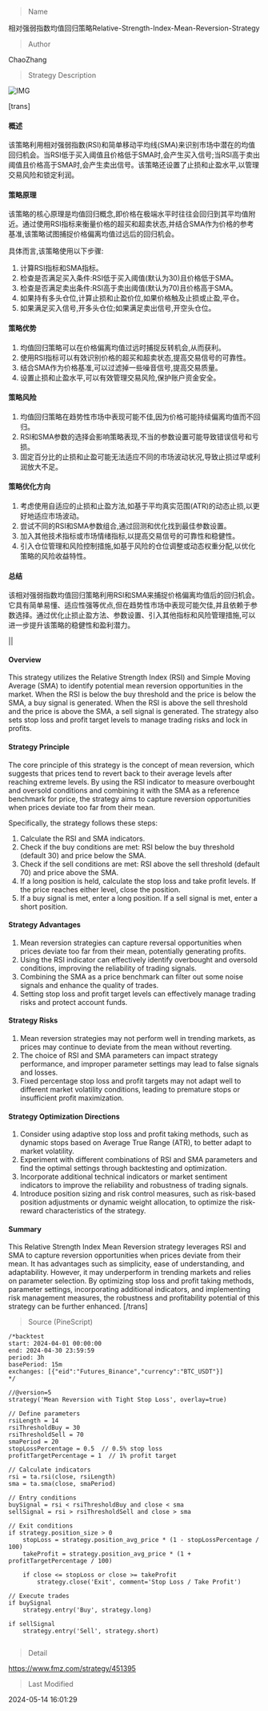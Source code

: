 
> Name

相对强弱指数均值回归策略Relative-Strength-Index-Mean-Reversion-Strategy

> Author

ChaoZhang

> Strategy Description

![IMG](https://www.fmz.com/upload/asset/11425bcefed9ac30cc7.png)

[trans]
#### 概述
该策略利用相对强弱指数(RSI)和简单移动平均线(SMA)来识别市场中潜在的均值回归机会。当RSI低于买入阈值且价格低于SMA时,会产生买入信号;当RSI高于卖出阈值且价格高于SMA时,会产生卖出信号。该策略还设置了止损和止盈水平,以管理交易风险和锁定利润。

#### 策略原理
该策略的核心原理是均值回归概念,即价格在极端水平时往往会回归到其平均值附近。通过使用RSI指标来衡量价格的超买和超卖状态,并结合SMA作为价格的参考基准,该策略试图捕捉价格偏离均值过远后的回归机会。

具体而言,该策略使用以下步骤:
1. 计算RSI指标和SMA指标。
2. 检查是否满足买入条件:RSI低于买入阈值(默认为30)且价格低于SMA。
3. 检查是否满足卖出条件:RSI高于卖出阈值(默认为70)且价格高于SMA。
4. 如果持有多头仓位,计算止损和止盈价位,如果价格触及止损或止盈,平仓。
5. 如果满足买入信号,开多头仓位;如果满足卖出信号,开空头仓位。

#### 策略优势
1. 均值回归策略可以在价格偏离均值过远时捕捉反转机会,从而获利。
2. 使用RSI指标可以有效识别价格的超买和超卖状态,提高交易信号的可靠性。
3. 结合SMA作为价格基准,可以过滤掉一些噪音信号,提高交易质量。
4. 设置止损和止盈水平,可以有效管理交易风险,保护账户资金安全。

#### 策略风险
1. 均值回归策略在趋势性市场中表现可能不佳,因为价格可能持续偏离均值而不回归。
2. RSI和SMA参数的选择会影响策略表现,不当的参数设置可能导致错误信号和亏损。
3. 固定百分比的止损和止盈可能无法适应不同的市场波动状况,导致止损过早或利润放大不足。

#### 策略优化方向
1. 考虑使用自适应的止损和止盈方法,如基于平均真实范围(ATR)的动态止损,以更好地适应市场波动。
2. 尝试不同的RSI和SMA参数组合,通过回测和优化找到最佳参数设置。
3. 加入其他技术指标或市场情绪指标,以提高交易信号的可靠性和稳健性。
4. 引入仓位管理和风险控制措施,如基于风险的仓位调整或动态权重分配,以优化策略的风险收益特性。

#### 总结
该相对强弱指数均值回归策略利用RSI和SMA来捕捉价格偏离均值后的回归机会。它具有简单易懂、适应性强等优点,但在趋势性市场中表现可能欠佳,并且依赖于参数选择。通过优化止损止盈方法、参数设置、引入其他指标和风险管理措施,可以进一步提升该策略的稳健性和盈利潜力。

|| 

#### Overview
This strategy utilizes the Relative Strength Index (RSI) and Simple Moving Average (SMA) to identify potential mean reversion opportunities in the market. When the RSI is below the buy threshold and the price is below the SMA, a buy signal is generated. When the RSI is above the sell threshold and the price is above the SMA, a sell signal is generated. The strategy also sets stop loss and profit target levels to manage trading risks and lock in profits.

#### Strategy Principle
The core principle of this strategy is the concept of mean reversion, which suggests that prices tend to revert back to their average levels after reaching extreme levels. By using the RSI indicator to measure overbought and oversold conditions and combining it with the SMA as a reference benchmark for price, the strategy aims to capture reversion opportunities when prices deviate too far from their mean.

Specifically, the strategy follows these steps:
1. Calculate the RSI and SMA indicators.
2. Check if the buy conditions are met: RSI below the buy threshold (default 30) and price below the SMA.
3. Check if the sell conditions are met: RSI above the sell threshold (default 70) and price above the SMA.
4. If a long position is held, calculate the stop loss and take profit levels. If the price reaches either level, close the position.
5. If a buy signal is met, enter a long position. If a sell signal is met, enter a short position.

#### Strategy Advantages
1. Mean reversion strategies can capture reversal opportunities when prices deviate too far from their mean, potentially generating profits.
2. Using the RSI indicator can effectively identify overbought and oversold conditions, improving the reliability of trading signals.
3. Combining the SMA as a price benchmark can filter out some noise signals and enhance the quality of trades.
4. Setting stop loss and profit target levels can effectively manage trading risks and protect account funds.

#### Strategy Risks
1. Mean reversion strategies may not perform well in trending markets, as prices may continue to deviate from the mean without reverting.
2. The choice of RSI and SMA parameters can impact strategy performance, and improper parameter settings may lead to false signals and losses.
3. Fixed percentage stop loss and profit targets may not adapt well to different market volatility conditions, leading to premature stops or insufficient profit maximization.

#### Strategy Optimization Directions
1. Consider using adaptive stop loss and profit taking methods, such as dynamic stops based on Average True Range (ATR), to better adapt to market volatility.
2. Experiment with different combinations of RSI and SMA parameters and find the optimal settings through backtesting and optimization.
3. Incorporate additional technical indicators or market sentiment indicators to improve the reliability and robustness of trading signals.
4. Introduce position sizing and risk control measures, such as risk-based position adjustments or dynamic weight allocation, to optimize the risk-reward characteristics of the strategy.

#### Summary
This Relative Strength Index Mean Reversion strategy leverages RSI and SMA to capture reversion opportunities when prices deviate from their mean. It has advantages such as simplicity, ease of understanding, and adaptability. However, it may underperform in trending markets and relies on parameter selection. By optimizing stop loss and profit taking methods, parameter settings, incorporating additional indicators, and implementing risk management measures, the robustness and profitability potential of this strategy can be further enhanced.
[/trans]



> Source (PineScript)

``` pinescript
/*backtest
start: 2024-04-01 00:00:00
end: 2024-04-30 23:59:59
period: 3h
basePeriod: 15m
exchanges: [{"eid":"Futures_Binance","currency":"BTC_USDT"}]
*/

//@version=5
strategy('Mean Reversion with Tight Stop Loss', overlay=true)

// Define parameters
rsiLength = 14
rsiThresholdBuy = 30
rsiThresholdSell = 70
smaPeriod = 20
stopLossPercentage = 0.5  // 0.5% stop loss
profitTargetPercentage = 1  // 1% profit target

// Calculate indicators
rsi = ta.rsi(close, rsiLength)
sma = ta.sma(close, smaPeriod)

// Entry conditions
buySignal = rsi < rsiThresholdBuy and close < sma
sellSignal = rsi > rsiThresholdSell and close > sma

// Exit conditions
if strategy.position_size > 0
    stopLoss = strategy.position_avg_price * (1 - stopLossPercentage / 100)
    takeProfit = strategy.position_avg_price * (1 + profitTargetPercentage / 100)

    if close <= stopLoss or close >= takeProfit
        strategy.close('Exit', comment='Stop Loss / Take Profit')

// Execute trades
if buySignal
    strategy.entry('Buy', strategy.long)

if sellSignal
    strategy.entry('Sell', strategy.short)


```

> Detail

https://www.fmz.com/strategy/451395

> Last Modified

2024-05-14 16:01:29
